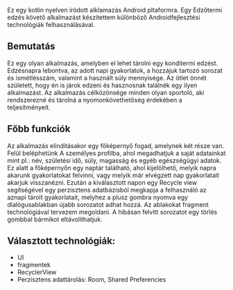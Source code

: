 Ez egy kotlin nyelven íródott alklamazás Android pltaformra. Egy Edzőtermi edzés követő alkalmazást készítettem különböző Androidfejlesztési technológiák felhasználásával.

## Bemutatás

Ez egy olyan alkalmazás, amelyben el lehet tárolni egy konditermi edzést. Edzésnapra lebontva, az adott napi gyakorlatok, a hozzájuk tartozó sorozat és ismétlésszám, valamint a használt súly mennyisége.
Az ötlet önnét született, hogy én is járok edzeni és hasznosnak találnék egy ilyen alkalmazást.
Az alkalmazás célközönsége minden olyan sportoló, aki rendszerezné és tárolná a nyomonkövethetőség érdekében a teljesítményeit.

## Főbb funkciók

Az alkalmazás elindításakor egy főképernyő fogad, amelynek két része van. Felül beléphetünk A személyes profilba, ahol megadhatjuk a saját adatainkat mint pl.: név, születési idő, súly, magasság és egyéb egészségügyi adatok. Ez alatt a főképernyőn egy naptár található, ahol kijelölhető, melyik napra akarunk gyakorlatokat felvinni, vagy melyik már elvégzett nap gyakorlatait akarjuk visszanézni. Ezután a kiválasztott napon egy Recycle view segítségével egy perzisztens adatbázisból megkapja a felhasználó az aznapi tárolt gyakorlatait, melyhez a plusz gombra nyomva egy dialógusablakban újabb sorozatot adhat hozzá. Az ablakokat fragment technológiával tervezem megoldani. A hibásan felvitt sorozatot egy törlés gombbal bármikot eltávolíthatjuk.

## Választott technológiák:

- UI
- fragmentek
- RecyclerView
- Perzisztens adattárolás: Room, Shared Preferencies
